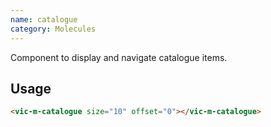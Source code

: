 ```yaml
---
name: catalogue
category: Molecules
---
```


Component to display and navigate catalogue items.

## Usage

```html
<vic-m-catalogue size="10" offset="0"></vic-m-catalogue>
```

```vic-m-catalogue:vic-m-catalogue.html
```
